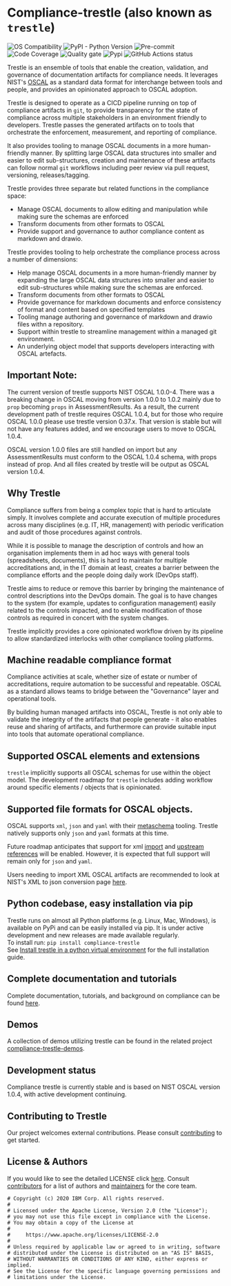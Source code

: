 # Compliance-trestle (also known as `trestle`)

![[OS Compatibility](#prerequisites)](https://img.shields.io/badge/platform-osx%20%7C%20linux%20%7C%20windows-orange.svg)
![PyPI - Python Version](https://img.shields.io/pypi/pyversions/compliance-trestle)
![[Pre-commit](https://github.com/pre-commit/pre-commit)](https://img.shields.io/badge/pre--commit-enabled-brightgreen?logo=pre-commit&logoColor=white)
![[Code Coverage](https://sonarcloud.io/dashboard?id=compliance-trestle)](https://sonarcloud.io/api/project_badges/measure?project=compliance-trestle&metric=coverage)
![[Quality gate](https://sonarcloud.io/dashboard?id=compliance-trestle)](https://sonarcloud.io/api/project_badges/measure?project=compliance-trestle&metric=alert_status)
![[Pypi](https://pypi.org/project/compliance-trestle/)](https://img.shields.io/pypi/dm/compliance-trestle)
![GitHub Actions status](https://img.shields.io/github/workflow/status/IBM/compliance-trestle/Trestle%20PR%20pipeline?event=push)

Trestle is an ensemble of tools that enable the creation, validation, and governance of documentation artifacts for compliance needs. It leverages NIST's [OSCAL](https://pages.nist.gov/OSCAL/documentation/) as a standard data format for interchange between tools and people, and provides an opinionated approach to OSCAL adoption.  

Trestle is designed to operate as a CICD pipeline running on top of compliance artifacts in `git`, to provide transparency for the state of compliance across multiple stakeholders in an environment friendly to developers. Trestle passes the generated artifacts on to tools that orchestrate the enforcement, measurement, and reporting of compliance.

It also provides tooling to manage OSCAL documents in a more human-friendly manner. By splitting large OSCAL data structures into smaller and easier to edit sub-structures, creation and maintenance of these artifacts can follow normal `git` workflows including peer review via pull request, versioning, releases/tagging.

Trestle provides three separate but related functions in the compliance space:  

- Manage OSCAL documents to allow editing and manipulation while making sure the schemas are enforced
- Transform documents from other formats to OSCAL
- Provide support and governance to author compliance content as markdown and drawio.

Trestle provides tooling to help orchestrate the compliance process across a number of dimensions:   

- Help manage OSCAL documents in a more human-friendly manner by expanding the large OSCAL data structures into smaller and easier to edit sub-structures while making sure the schemas are enforced.
- Transform documents from other formats to OSCAL
- Provide governance for markdown documents and enforce consistency of format and content based on specified templates
- Tooling manage authoring and governance of markdown and drawio files withn a repository.
- Support within trestle to streamline management within a managed git environment.
- An underlying object model that supports developers interacting with OSCAL artefacts.  

## Important Note:

The current version of trestle supports NIST OSCAL 1.0.0-4.  There was a breaking change in OSCAL moving from
version 1.0.0 to 1.0.2 mainly due to `prop` becoming `props` in AssessmentResults.  As a result, the current development path of trestle requires OSCAL 1.0.4, but for those who require OSCAL 1.0.0 please use trestle version 0.37.x.  That version is stable but will not have any features added, and we encourage users to move to OSCAL 1.0.4.

OSCAL version 1.0.0 files are still handled on import but any AssessmentResults must conform to the OSCAL 1.0.4 schema, with
props instead of prop.  And all files created by trestle will be output as OSCAL version 1.0.4.

## Why Trestle

Compliance suffers from being a complex topic that is hard to articulate simply. It involves complete and accurate execution of multiple procedures across many disciplines (e.g. IT, HR, management) with periodic verification and audit of those procedures against controls.

While it is possible to manage the description of controls and how an organisation implements them in ad hoc ways with general tools (spreadsheets, documents), this is hard to maintain for multiple accreditations and, in the IT domain at least, creates a barrier between the compliance efforts and the people doing daily work (DevOps staff).

Trestle aims to reduce or remove this barrier by bringing the maintenance of control descriptions into the DevOps domain. The goal is to have changes to the system (for example, updates to configuration management) easily related to the controls impacted, and to enable modification of those controls as required in concert with the system changes.

Trestle implicitly provides a core opinionated workflow driven by its pipeline to allow standardized interlocks with other compliance tooling platforms.

## Machine readable compliance format

Compliance activities at scale, whether size of estate or number of accreditations, require automation to be successful and repeatable. OSCAL as a standard allows teams to bridge between the "Governance" layer and operational tools.

By building human managed artifacts into OSCAL, Trestle is not only able to validate the integrity of the artifacts that people generate - it also enables reuse and sharing of artifacts, and furthermore can provide suitable input into tools that automate operational compliance.

## Supported OSCAL elements and extensions

`trestle` implicitly supports all OSCAL schemas for use within the object model. The development roadmap for `trestle` includes adding workflow around specific elements / objects that is opinionated.

## Supported file formats for OSCAL objects.

OSCAL supports `xml`, `json` and `yaml` with their [metaschema](https://github.com/usnistgov/metaschema) tooling. Trestle
natively supports only `json` and `yaml` formats at this time.

Future roadmap anticipates that support for xml [import](https://github.com/IBM/compliance-trestle/issues/177) and [upstream references](https://github.com/IBM/compliance-trestle/issues/178) will be enabled. However, it is expected
that full support will remain only for `json` and  `yaml`.

Users needing to import XML OSCAL artifacts are recommended to look at NIST's XML to json conversion page [here](https://github.com/usnistgov/OSCAL/tree/master/json#oscal-xml-to-json-converters).

## Python codebase, easy installation via pip

Trestle runs on almost all Python platforms (e.g. Linux, Mac, Windows), is available on PyPi and can be easily installed via pip. It is under active development and new releases are made available regularly.\
To install run: `pip install compliance-trestle`\
See [Install trestle in a python virtual environment](https://ibm.github.io/compliance-trestle/python_trestle_setup/) for the full installation guide.

## Complete documentation and tutorials

Complete documentation, tutorials, and background on compliance can be found [here](https://ibm.github.io/compliance-trestle).

## Demos

A collection of demos utilizing trestle can be found in the related project [compliance-trestle-demos](https://github.com/IBM/compliance-trestle-demos).

## Development status

Compliance trestle is currently stable and is based on NIST OSCAL version 1.0.4, with active development continuing.

## Contributing to Trestle

Our project welcomes external contributions. Please consult [contributing](https://ibm.github.io/compliance-trestle/contributing/mkdocs_contributing/) to get started.

## License & Authors

If you would like to see the detailed LICENSE click [here](LICENSE).
Consult [contributors](https://github.com/IBM/compliance-trestle/graphs/contributors) for a list of authors and [maintainers](MAINTAINERS.md) for the core team.

```text
# Copyright (c) 2020 IBM Corp. All rights reserved.
#
# Licensed under the Apache License, Version 2.0 (the "License");
# you may not use this file except in compliance with the License.
# You may obtain a copy of the License at
#
#     https://www.apache.org/licenses/LICENSE-2.0
#
# Unless required by applicable law or agreed to in writing, software
# distributed under the License is distributed on an "AS IS" BASIS,
# WITHOUT WARRANTIES OR CONDITIONS OF ANY KIND, either express or implied.
# See the License for the specific language governing permissions and
# limitations under the License.

```
